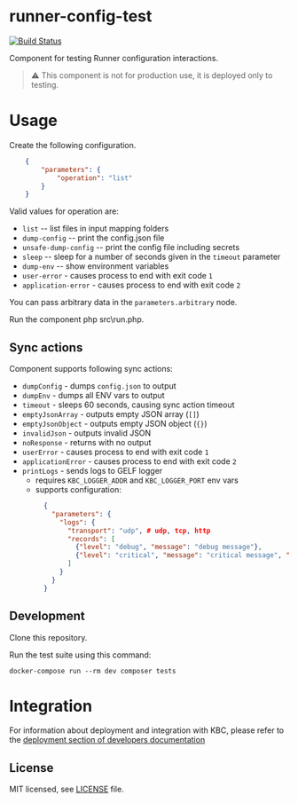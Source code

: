# runner-config-test

[![Build Status](https://travis-ci.com/keboola/runner-config-test.svg?branch=master)](https://travis-ci.com/keboola/runner-config-test)

Component for testing Runner configuration interactions. 
> :warning: This component is not for production use, it is deployed only to testing.

# Usage
Create the following configuration.

```json
    {             
        "parameters": {
            "operation": "list"
        }
    }
```

Valid values for operation are:
- `list` -- list files in input mapping folders
- `dump-config` -- print the config.json file
- `unsafe-dump-config` -- print the config file including secrets 
- `sleep` -- sleep for a number of seconds given in the `timeout` parameter
- `dump-env` -- show environment variables
- `user-error` - causes process to end with exit code `1`
- `application-error` - causes process to end with exit code `2`

You can pass arbitrary data in the `parameters.arbitrary` node.

Run the component php src\run.php.

## Sync actions
Component supports following sync actions:
* `dumpConfig` - dumps `config.json` to output
* `dumpEnv` - dumps all ENV vars to output
* `timeout` - sleeps 60 seconds, causing sync action timeout
* `emptyJsonArray` - outputs empty JSON array (`[]`)
* `emptyJsonObject` - outputs empty JSON object (`{}`)
* `invalidJson` - outputs invalid JSON
* `noResponse` - returns with no output
* `userError` - causes process to end with exit code `1`
* `applicationError` - causes process to end with exit code `2`
* `printLogs` - sends logs to GELF logger
  * requires `KBC_LOGGER_ADDR` and `KBC_LOGGER_PORT` env vars
  * supports configuration:
    ```json
      {
        "parameters": {
          "logs": {
            "transport": "udp", # udp, tcp, http
            "records": [
              {"level": "debug", "message": "debug message"},
              {"level": "critical", "message": "critical message", "context": {"extraKey": "extraVal"}}
            ]
          }
        }
      }
    ```

## Development
 
Clone this repository.

Run the test suite using this command:

```
docker-compose run --rm dev composer tests
```
 
# Integration

For information about deployment and integration with KBC, please refer to the [deployment section of developers documentation](https://developers.keboola.com/extend/component/deployment/) 

## License

MIT licensed, see [LICENSE](./LICENSE) file.
